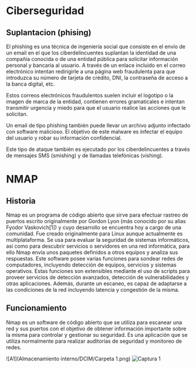 # Ciberseguridad
## Suplantacion (phising)
El phishing es una técnica de ingeniería social que consiste en el envío de un email en el que los ciberdelincuentes suplantan la identidad de una compañía conocida o de una entidad pública para solicitar información personal y bancaria al usuario. A través de un enlace incluido en el correo electrónico intentan redirigirle a una página web fraudulenta para que introduzca su número de tarjeta de crédito, DNI, la contraseña de acceso a la banca digital, etc.

Estos correos electrónicos fraudulentos suelen incluir el logotipo o la imagen de marca de la entidad, contienen errores gramaticales e intentan transmitir urgencia y miedo para que el usuario realice las acciones que le solicitan.

Un email de tipo phishing también puede llevar un archivo adjunto infectado con software malicioso. El objetivo de este malware es infectar el equipo del usuario y robar su información confidencial.

Este tipo de ataque también es ejecutado por los ciberdelincuentes a través de mensajes SMS (smishing) y de llamadas telefónicas (vishing).

# NMAP
## Historia
Nmap es un programa de código abierto que sirve para efectuar rastreo de puertos escrito originalmente por Gordon Lyon (más conocido por su alias Fyodor
Vaskovich[1]​) y cuyo desarrollo se encuentra hoy a cargo de una comunidad. Fue creado originalmente para Linux aunque actualmente es multiplataforma. 
Se usa para evaluar la seguridad de sistemas informáticos, así como para descubrir servicios o servidores en una red informática, para ello Nmap envía unos paquetes definidos 
a otros equipos y analiza sus respuestas.
Este software posee varias funciones para sondear redes de computadores, incluyendo detección de equipos, servicios y sistemas operativos. Estas funciones son extensibles mediante 
el uso de scripts para proveer servicios de detección avanzados, detección de vulnerabilidades y otras aplicaciones. Además, durante un escaneo, es capaz de adaptarse a las condiciones 
de la red incluyendo latencia y congestión de la misma.

## Funcionamiento 
Nmap es un software de código abierto que se utiliza para escanear
una red y sus puertos con el objetivo de obtener información importante sobre la misma para controlar y gestionar su seguridad. 
Es una aplicación que se utiliza normalmente para realizar auditorías de seguridad y monitoreo de redes.

![A1](Almacenamiento interno/DCIM/Carpeta 1.png)
![Captura 1](https://user-images.githubusercontent.com/101887562/188697933-cc320a74-cf45-4d54-b899-081fd1e23d6d.PNG)

